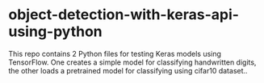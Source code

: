 # object-detection-with-keras-api-using-python
This repo contains 2 Python files for testing Keras models using TensorFlow. One creates a simple model for classifying handwritten digits, the other loads a pretrained model for classifying using cifar10 dataset..
